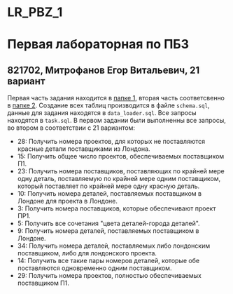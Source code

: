 # LR_PBZ_1
# Первая лабораторная по ПБЗ
## 821702, Митрофанов Егор Витальевич, 21 вариант

Первая часть задания находится в [папке 1](1), вторая часть соответсвенно в [папке 2](2). Создание всех таблиц производится в файле `schema.sql`,
данные для задания находятся в `data_loader.sql`. Все запросы находятся в `task.sql`. В первом задании были выполненны все запросы, во втором в соответствии с 21
вариантом:
* 28: Получить номера проектов, для которых не поставляются красные детали поставщиками из Лондона.
* 15: Получить общее число проектов, обеспечиваемых поставщиком П1.
* 23: Получить номера поставщиков, поставляющих по крайней мере одну деталь, поставляемую по крайней мере одним поставщиком, который поставляет по крайней мере одну красную деталь.
* 10: Получить номера деталей, поставляемых поставщиком в Лондоне для проекта в Лондоне. 
* 3: Получить номера поставщиков, которые обеспечивают проект ПР1.
* 5: Получить все сочетания "цвета деталей-города деталей".
* 9: Получить номера деталей, поставляемых поставщиком в Лондоне.
* 34: Получить номера деталей, поставляемых либо лондонским поставщиком, либо для лондонского проекта.
* 14: Получить все такие пары номеров деталей, которые обе поставляются одновременно одним поставщиком.
* 29: Получить номера проектов, полностью обеспечиваемых поставщиком П1.
